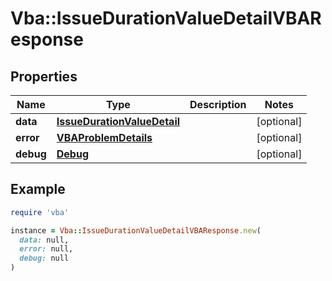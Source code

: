 # Vba::IssueDurationValueDetailVBAResponse

## Properties

| Name | Type | Description | Notes |
| ---- | ---- | ----------- | ----- |
| **data** | [**IssueDurationValueDetail**](IssueDurationValueDetail.md) |  | [optional] |
| **error** | [**VBAProblemDetails**](VBAProblemDetails.md) |  | [optional] |
| **debug** | [**Debug**](Debug.md) |  | [optional] |

## Example

```ruby
require 'vba'

instance = Vba::IssueDurationValueDetailVBAResponse.new(
  data: null,
  error: null,
  debug: null
)
```

